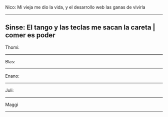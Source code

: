 Nico:
Mi vieja me dio la vida, y el desarrollo web las ganas de vivirla

-------------

Sinse:
El tango y las teclas me sacan la careta | comer es poder
-------------

Thomi:

-------------

Blas:

-------------

Enano: 

-------------

Juli:

-------------

Maggi

-------------


